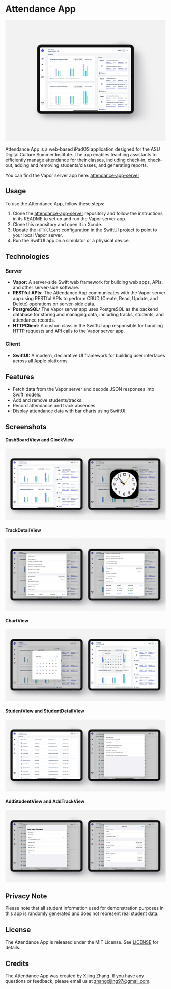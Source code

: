 # Attendance App
![Attendance App Banner](https://github.com/zhangxijing97/Attendance/blob/main/Screenshots%20Version%201.41/Attendance.png)

Attendance App is a web-based iPadOS application designed for the ASU Digital Culture Summer Institute. The app enables teaching assistants to efficiently manage attendance for their classes, including check-in, check-out, adding and removing students/classes, and generating reports.

You can find the Vapor server app here: [attendance-app-server](https://github.com/zhangxijing97/attendance-app-server)

## Usage

To use the Attendance App, follow these steps:

1. Clone the [attendance-app-server](https://github.com/zhangxijing97/attendance-app-server) repository and follow the instructions in its README to set up and run the Vapor server app.
2. Clone this repository and open it in Xcode.
3. Update the `HTTPClient` configuration in the SwiftUI project to point to your local Vapor server.
4. Run the SwiftUI app on a simulator or a physical device.

## Technologies

### Server
- **Vapor:** A server-side Swift web framework for building web apps, APIs, and other server-side software.
- **RESTful APIs:** The Attendance App communicates with the Vapor server app using RESTful APIs to perform CRUD (Create, Read, Update, and Delete) operations on server-side data.
- **PostgreSQL:** The Vapor server app uses PostgreSQL as the backend database for storing and managing data, including tracks, students, and attendance records.
- **HTTPClient:** A custom class in the SwiftUI app responsible for handling HTTP requests and API calls to the Vapor server app.

### Client
- **SwiftUI:** A modern, declarative UI framework for building user interfaces across all Apple platforms.

## Features

- Fetch data from the Vapor server and decode JSON responses into Swift models.
- Add and remove students/tracks.
- Record attendance and track absences.
- Display attendance data with bar charts using SwiftUI.

## Screenshots

#### DashBoardView and ClockView
![DashBoardView and ClockView](https://github.com/zhangxijing97/Attendance/blob/main/Screenshots%20Version%201.41/01.png)

#### TrackDetailView
![TrackDetailView](https://github.com/zhangxijing97/Attendance/blob/main/Screenshots%20Version%201.41/02.png)

#### ChartView
![ChartView](https://github.com/zhangxijing97/Attendance/blob/main/Screenshots%20Version%201.41/03.png)

#### StudentView and StudentDetailView
![StudentView and StudentDetailView](https://github.com/zhangxijing97/Attendance/blob/main/Screenshots%20Version%201.41/04.png)

#### AddStudentView and AddTrackView
![AddStudentView and AddTrackView](https://github.com/zhangxijing97/Attendance/blob/main/Screenshots%20Version%201.41/05.png)

## Privacy Note

Please note that all student information used for demonstration purposes in this app is randomly generated and does not represent real student data.

## License

The Attendance App is released under the MIT License. See [LICENSE](LICENSE) for details.

## Credits

The Attendance App was created by Xijing Zhang. If you have any questions or feedback, please email us at zhangxijing97@gmail.com.
